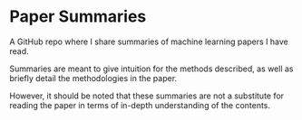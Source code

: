 # Paper Summaries

A GitHub repo where I share summaries of machine learning papers I have read.

Summaries are meant to give intuition for the methods described, as well as briefly detail the methodologies in the paper. 

However, it should be noted that these summaries are not a substitute for reading the paper in terms of in-depth understanding of the contents.
